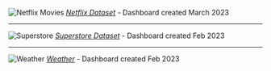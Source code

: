 
![Netflix Movies](https://user-images.githubusercontent.com/124378648/230902986-c08b0d0d-2a79-4dc6-809c-001aadfd3c74.gif)
[_Netflix Dataset_](https://github.com/LColdridge/Dashboard_Gallery/blob/main/netflix_titles.xlsx) - Dashboard created March 2023
  
---

![Superstore](https://user-images.githubusercontent.com/124378648/230907066-adb79537-0ffb-4e01-b00e-0a1b2a1b0263.gif)
[_Superstore Dataset_](https://github.com/LColdridge/Dashboard_Gallery/blob/main/sample_-_superstore.xls) - Dashboard created Feb 2023

---

![Weather](https://user-images.githubusercontent.com/124378648/230908378-5775c349-83ce-489d-9fc1-df7015b56fce.gif)
[_Weather_](https://github.com/LColdridge/Dashboard_Gallery/blob/main/weather_data.xlsx) - Dashboard created Feb 2023


